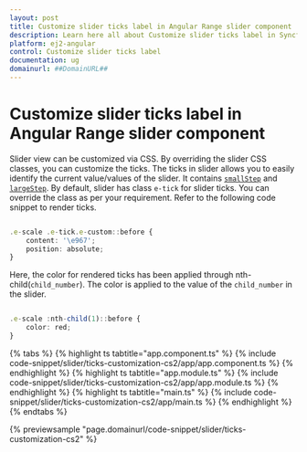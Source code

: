```yaml
---
layout: post
title: Customize slider ticks label in Angular Range slider component | Syncfusion
description: Learn here all about Customize slider ticks label in Syncfusion Angular Range slider component of Syncfusion Essential JS 2 and more.
platform: ej2-angular
control: Customize slider ticks label 
documentation: ug
domainurl: ##DomainURL##
---
```


# Customize slider ticks label in Angular Range slider component

Slider view can be customized via CSS. By overriding the slider CSS classes, you can customize the ticks. The ticks in slider allows you to easily identify the current value/values of the slider. It contains [`smallStep`](https://ej2.syncfusion.com/angular/documentation/api/slider/ticksData/#smallstep) and [`largeStep`](https://ej2.syncfusion.com/angular/documentation/api/slider/ticksData/#largestep). By default, slider has class `e-tick` for slider ticks. You can override the class as per your requirement.
Refer to the following code snippet to render ticks.

```typescript

.e-scale .e-tick.e-custom::before {
    content: '\e967';
    position: absolute;
}

```

Here, the color for rendered ticks has been applied through nth-child(`child_number`). The color is
applied to the value of the `child_number` in the slider.

```typescript

.e-scale :nth-child(1)::before {
    color: red;
}

```

{% tabs %}
{% highlight ts tabtitle="app.component.ts" %}
{% include code-snippet/slider/ticks-customization-cs2/app/app.component.ts %}
{% endhighlight %}
{% highlight ts tabtitle="app.module.ts" %}
{% include code-snippet/slider/ticks-customization-cs2/app/app.module.ts %}
{% endhighlight %}
{% highlight ts tabtitle="main.ts" %}
{% include code-snippet/slider/ticks-customization-cs2/app/main.ts %}
{% endhighlight %}
{% endtabs %}
  
{% previewsample "page.domainurl/code-snippet/slider/ticks-customization-cs2" %}
